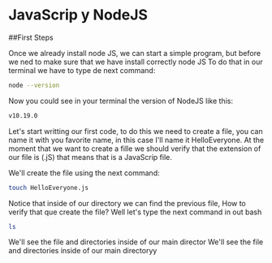 # JavaScrip y NodeJS
##First Steps

Once we already install node JS, we can start a simple program, but before we ned to make sure that we have install correctly node JS
To do that in our terminal we have to type de next command:

```sh
node --version
```
Now you could see in your terminal the version of NodeJS like this:

```sh
v10.19.0
```
Let's start writting our first code, to do this we need to create a file, you can name it with you favorite name, in this case I'll name it HelloEveryone.
At the moment that we want to create a fille we should verify that the extension of our file is (.jS) that means that is a JavaScrip file.

We'll create the file using the next command:

```sh
touch HelloEveryone.js
```
Notice that inside of our directory we can find the previous file, How to verify that que create the file? Well let's type the next command in out bash

```sh
ls
```
We'll see the file and directories inside of our main director
We'll see the file and directories inside of our main directoryy
